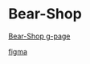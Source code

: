 # Bear-Shop

<a href="https://stepan881.github.io/Bear-Shop/app/">Bear-Shop g-page</a>

<a href="https://www.figma.com/file/qncJQoUOP8rX4K2SBwNQ02/%D0%9C%D0%B5%D0%B4%D0%B2%D0%B5%D0%B6%D1%8C%D1%8F-%D0%BB%D0%B0%D0%B2%D0%BA%D0%B0">figma</a>
